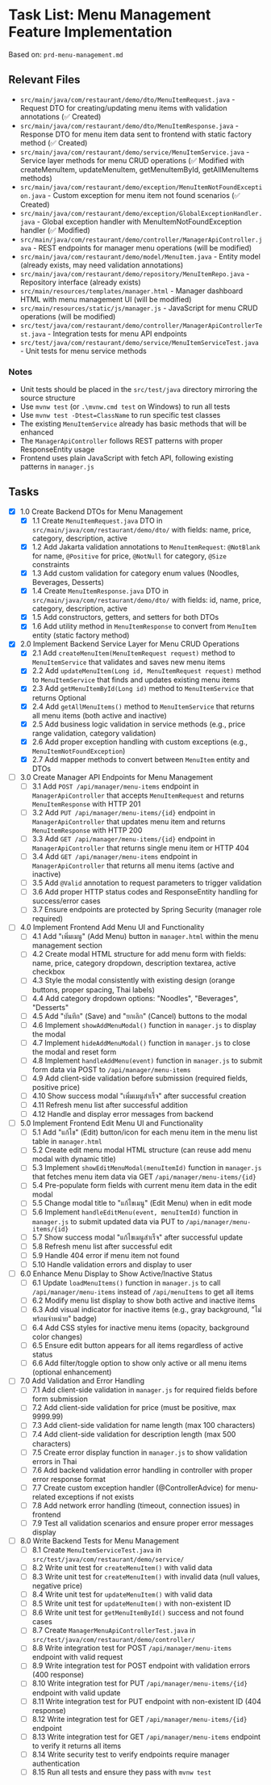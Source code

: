 # Task List: Menu Management Feature Implementation

Based on: `prd-menu-management.md`

## Relevant Files

- `src/main/java/com/restaurant/demo/dto/MenuItemRequest.java` - Request DTO for creating/updating menu items with validation annotations (✅ Created)
- `src/main/java/com/restaurant/demo/dto/MenuItemResponse.java` - Response DTO for menu item data sent to frontend with static factory method (✅ Created)
- `src/main/java/com/restaurant/demo/service/MenuItemService.java` - Service layer methods for menu CRUD operations (✅ Modified with createMenuItem, updateMenuItem, getMenuItemById, getAllMenuItems methods)
- `src/main/java/com/restaurant/demo/exception/MenuItemNotFoundException.java` - Custom exception for menu item not found scenarios (✅ Created)
- `src/main/java/com/restaurant/demo/exception/GlobalExceptionHandler.java` - Global exception handler with MenuItemNotFoundException handler (✅ Modified)
- `src/main/java/com/restaurant/demo/controller/ManagerApiController.java` - REST endpoints for manager menu operations (will be modified)
- `src/main/java/com/restaurant/demo/model/MenuItem.java` - Entity model (already exists, may need validation annotations)
- `src/main/java/com/restaurant/demo/repository/MenuItemRepo.java` - Repository interface (already exists)
- `src/main/resources/templates/manager.html` - Manager dashboard HTML with menu management UI (will be modified)
- `src/main/resources/static/js/manager.js` - JavaScript for menu CRUD operations (will be modified)
- `src/test/java/com/restaurant/demo/controller/ManagerApiControllerTest.java` - Integration tests for menu API endpoints
- `src/test/java/com/restaurant/demo/service/MenuItemServiceTest.java` - Unit tests for menu service methods

### Notes

- Unit tests should be placed in the `src/test/java` directory mirroring the source structure
- Use `mvnw test` (or `.\mvnw.cmd test` on Windows) to run all tests
- Use `mvnw test -Dtest=ClassName` to run specific test classes
- The existing `MenuItemService` already has basic methods that will be enhanced
- The `ManagerApiController` follows REST patterns with proper ResponseEntity usage
- Frontend uses plain JavaScript with fetch API, following existing patterns in `manager.js`

## Tasks

- [x] 1.0 Create Backend DTOs for Menu Management
  - [x] 1.1 Create `MenuItemRequest.java` DTO in `src/main/java/com/restaurant/demo/dto/` with fields: name, price, category, description, active
  - [x] 1.2 Add Jakarta validation annotations to `MenuItemRequest`: `@NotBlank` for name, `@Positive` for price, `@NotNull` for category, `@Size` constraints
  - [x] 1.3 Add custom validation for category enum values (Noodles, Beverages, Desserts)
  - [x] 1.4 Create `MenuItemResponse.java` DTO in `src/main/java/com/restaurant/demo/dto/` with fields: id, name, price, category, description, active
  - [x] 1.5 Add constructors, getters, and setters for both DTOs
  - [x] 1.6 Add utility method in `MenuItemResponse` to convert from `MenuItem` entity (static factory method)

- [x] 2.0 Implement Backend Service Layer for Menu CRUD Operations
  - [x] 2.1 Add `createMenuItem(MenuItemRequest request)` method to `MenuItemService` that validates and saves new menu items
  - [x] 2.2 Add `updateMenuItem(Long id, MenuItemRequest request)` method to `MenuItemService` that finds and updates existing menu items
  - [x] 2.3 Add `getMenuItemById(Long id)` method to `MenuItemService` that returns Optional<MenuItem>
  - [x] 2.4 Add `getAllMenuItems()` method to `MenuItemService` that returns all menu items (both active and inactive)
  - [x] 2.5 Add business logic validation in service methods (e.g., price range validation, category validation)
  - [x] 2.6 Add proper exception handling with custom exceptions (e.g., `MenuItemNotFoundException`)
  - [x] 2.7 Add mapper methods to convert between `MenuItem` entity and DTOs

- [ ] 3.0 Create Manager API Endpoints for Menu Management
  - [ ] 3.1 Add `POST /api/manager/menu-items` endpoint in `ManagerApiController` that accepts `MenuItemRequest` and returns `MenuItemResponse` with HTTP 201
  - [ ] 3.2 Add `PUT /api/manager/menu-items/{id}` endpoint in `ManagerApiController` that updates menu item and returns `MenuItemResponse` with HTTP 200
  - [ ] 3.3 Add `GET /api/manager/menu-items/{id}` endpoint in `ManagerApiController` that returns single menu item or HTTP 404
  - [ ] 3.4 Add `GET /api/manager/menu-items` endpoint in `ManagerApiController` that returns all menu items (active and inactive)
  - [ ] 3.5 Add `@Valid` annotation to request parameters to trigger validation
  - [ ] 3.6 Add proper HTTP status codes and ResponseEntity handling for success/error cases
  - [ ] 3.7 Ensure endpoints are protected by Spring Security (manager role required)

- [ ] 4.0 Implement Frontend Add Menu UI and Functionality
  - [ ] 4.1 Add "เพิ่มเมนู" (Add Menu) button in `manager.html` within the menu management section
  - [ ] 4.2 Create modal HTML structure for add menu form with fields: name, price, category dropdown, description textarea, active checkbox
  - [ ] 4.3 Style the modal consistently with existing design (orange buttons, proper spacing, Thai labels)
  - [ ] 4.4 Add category dropdown options: "Noodles", "Beverages", "Desserts"
  - [ ] 4.5 Add "บันทึก" (Save) and "ยกเลิก" (Cancel) buttons to the modal
  - [ ] 4.6 Implement `showAddMenuModal()` function in `manager.js` to display the modal
  - [ ] 4.7 Implement `hideAddMenuModal()` function in `manager.js` to close the modal and reset form
  - [ ] 4.8 Implement `handleAddMenu(event)` function in `manager.js` to submit form data via POST to `/api/manager/menu-items`
  - [ ] 4.9 Add client-side validation before submission (required fields, positive price)
  - [ ] 4.10 Show success modal "เพิ่มเมนูสำเร็จ" after successful creation
  - [ ] 4.11 Refresh menu list after successful addition
  - [ ] 4.12 Handle and display error messages from backend

- [ ] 5.0 Implement Frontend Edit Menu UI and Functionality
  - [ ] 5.1 Add "แก้ไข" (Edit) button/icon for each menu item in the menu list table in `manager.html`
  - [ ] 5.2 Create edit menu modal HTML structure (can reuse add menu modal with dynamic title)
  - [ ] 5.3 Implement `showEditMenuModal(menuItemId)` function in `manager.js` that fetches menu item data via GET `/api/manager/menu-items/{id}`
  - [ ] 5.4 Pre-populate form fields with current menu item data in the edit modal
  - [ ] 5.5 Change modal title to "แก้ไขเมนู" (Edit Menu) when in edit mode
  - [ ] 5.6 Implement `handleEditMenu(event, menuItemId)` function in `manager.js` to submit updated data via PUT to `/api/manager/menu-items/{id}`
  - [ ] 5.7 Show success modal "แก้ไขเมนูสำเร็จ" after successful update
  - [ ] 5.8 Refresh menu list after successful edit
  - [ ] 5.9 Handle 404 error if menu item not found
  - [ ] 5.10 Handle validation errors and display to user

- [ ] 6.0 Enhance Menu Display to Show Active/Inactive Status
  - [ ] 6.1 Update `loadMenuItems()` function in `manager.js` to call `/api/manager/menu-items` instead of `/api/menuItems` to get all items
  - [ ] 6.2 Modify menu list display to show both active and inactive items
  - [ ] 6.3 Add visual indicator for inactive items (e.g., gray background, "ไม่พร้อมจำหน่าย" badge)
  - [ ] 6.4 Add CSS styles for inactive menu items (opacity, background color changes)
  - [ ] 6.5 Ensure edit button appears for all items regardless of active status
  - [ ] 6.6 Add filter/toggle option to show only active or all menu items (optional enhancement)

- [ ] 7.0 Add Validation and Error Handling
  - [ ] 7.1 Add client-side validation in `manager.js` for required fields before form submission
  - [ ] 7.2 Add client-side validation for price (must be positive, max 9999.99)
  - [ ] 7.3 Add client-side validation for name length (max 100 characters)
  - [ ] 7.4 Add client-side validation for description length (max 500 characters)
  - [ ] 7.5 Create error display function in `manager.js` to show validation errors in Thai
  - [ ] 7.6 Add backend validation error handling in controller with proper error response format
  - [ ] 7.7 Create custom exception handler (@ControllerAdvice) for menu-related exceptions if not exists
  - [ ] 7.8 Add network error handling (timeout, connection issues) in frontend
  - [ ] 7.9 Test all validation scenarios and ensure proper error messages display

- [ ] 8.0 Write Backend Tests for Menu Management
  - [ ] 8.1 Create `MenuItemServiceTest.java` in `src/test/java/com/restaurant/demo/service/`
  - [ ] 8.2 Write unit test for `createMenuItem()` with valid data
  - [ ] 8.3 Write unit test for `createMenuItem()` with invalid data (null values, negative price)
  - [ ] 8.4 Write unit test for `updateMenuItem()` with valid data
  - [ ] 8.5 Write unit test for `updateMenuItem()` with non-existent ID
  - [ ] 8.6 Write unit test for `getMenuItemById()` success and not found cases
  - [ ] 8.7 Create `ManagerMenuApiControllerTest.java` in `src/test/java/com/restaurant/demo/controller/`
  - [ ] 8.8 Write integration test for POST `/api/manager/menu-items` endpoint with valid request
  - [ ] 8.9 Write integration test for POST endpoint with validation errors (400 response)
  - [ ] 8.10 Write integration test for PUT `/api/manager/menu-items/{id}` endpoint with valid update
  - [ ] 8.11 Write integration test for PUT endpoint with non-existent ID (404 response)
  - [ ] 8.12 Write integration test for GET `/api/manager/menu-items/{id}` endpoint
  - [ ] 8.13 Write integration test for GET `/api/manager/menu-items` endpoint to verify it returns all items
  - [ ] 8.14 Write security test to verify endpoints require manager authentication
  - [ ] 8.15 Run all tests and ensure they pass with `mvnw test`
